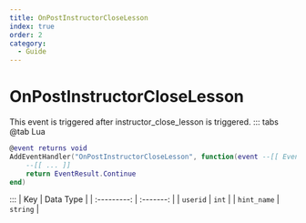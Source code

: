 ```yaml
---
title: OnPostInstructorCloseLesson
index: true
order: 2
category:
  - Guide
---
```


# OnPostInstructorCloseLesson
This event is triggered after instructor_close_lesson is triggered.
::: tabs
@tab Lua
```lua
@event returns void
AddEventHandler("OnPostInstructorCloseLesson", function(event --[[ Event ]])
    --[[ ... ]]
    return EventResult.Continue
end)
```

:::
|     Key     | Data Type |
| :---------: | :-------: |
|   `userid`  |   `int`   |
| `hint_name` |  `string` |